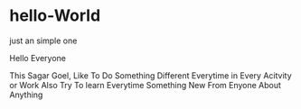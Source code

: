 # hello-World
just an simple one

Hello Everyone 

This Sagar Goel, Like To Do Something Different Everytime in Every Acitvity or Work
Also Try To learn Everytime Something New From Enyone About Anything 
